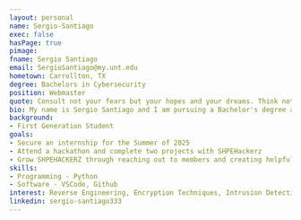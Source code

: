 ```yaml
---
layout: personal
name: Sergio-Santiago
exec: false
hasPage: true 
pimage: 
fname: Sergio Santiago 
email: SergioSantiago@my.unt.edu
hometown: Carrollton, TX
degree: Bachelors in Cybersecurity
position: Webmaster 
quote: Consult not your fears but your hopes and your dreams. Think not about your frustrations, but about your unfulfilled potential. Concern yourself not with what you tried and failed in, but with what it is still possible for you to do. - Pope John XXIII
bio: My name is Sergio Santiago and I am pursuing a Bachelor's degree at the University of North Texas, with a strong enthusiasm for exploring the vast opportunities in Cybersecurity, particularly in cloud security. In my role as Webmaster for SHPE, I use my platform to highlight the advantages of computer science and related disciplines, while collaborating with and learning from inspiring individuals. I am dedicated to empowering Hispanics in STEM, and aim to make a positive impact on the world through education, kindness, and curiosity. 
background:
- First Generation Student
goals:
- Secure an internship for the Summer of 2025
- Attend a hackathon and complete two projects with SHPEHackerz
- Grow SHPEHACKERZ through reaching out to members and creating helpful workshops to develop skills
skills:
- Programming - Python
- Software - VSCode, Github
interest: Reverse Engineering, Encryption Techniques, Intrusion Detection and Prevention
linkedin: sergio-santiago333
---
```

